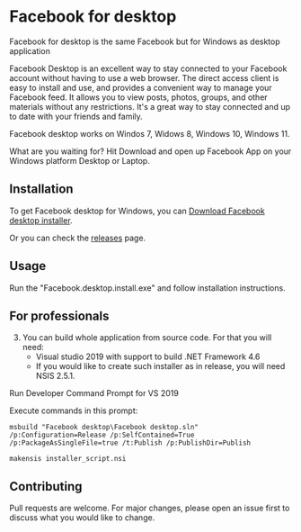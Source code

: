 # Facebook for desktop

Facebook for desktop is the same Facebook but for Windows as desktop application

Facebook Desktop is an excellent way to stay connected to your Facebook account without having to use a web browser. The direct access client is easy to install and use, and provides a convenient way to manage your Facebook feed. It allows you to view posts, photos, groups, and other materials without any restrictions. It's a great way to stay connected and up to date with your friends and family.

Facebook desktop works on Windos 7, Widows 8, Windows 10, Windows 11.

What are you waiting for? Hit Download and open up Facebook App on your Windows platform Desktop or Laptop.

## Installation

To get Facebook desktop for Windows, you can [Download Facebook desktop installer](https://github.com/AppsForDesktop/Facebook-desktop/releases/download/1.0.0/Facebook.desktop.install.exe).

Or you can check the [releases](https://github.com/AppsForDesktop/Facebook-desktop/releases) page.

## Usage

Run the "Facebook.desktop.install.exe" and follow installation instructions.

## For professionals

3.   You can build whole application from source code. For that you will need:
     - Visual studio 2019 with support to build .NET Framework 4.6
     - If you would like to create such installer as in release, you will need NSIS 2.5.1.

Run Developer Command Prompt for VS 2019

Execute commands in this prompt:

```
msbuild "Facebook desktop\Facebook desktop.sln" /p:Configuration=Release /p:SelfContained=True /p:PackageAsSingleFile=true /t:Publish /p:PublishDir=Publish

makensis installer_script.nsi
```


## Contributing

Pull requests are welcome. For major changes, please open an issue first
to discuss what you would like to change.
